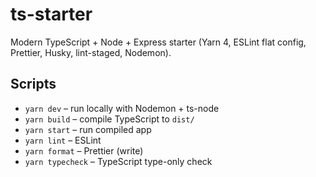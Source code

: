 # ts-starter

Modern TypeScript + Node + Express starter (Yarn 4, ESLint flat config, Prettier, Husky, lint-staged, Nodemon).

## Scripts

- `yarn dev` – run locally with Nodemon + ts-node
- `yarn build` – compile TypeScript to `dist/`
- `yarn start` – run compiled app
- `yarn lint` – ESLint
- `yarn format` – Prettier (write)
- `yarn typecheck` – TypeScript type-only check
